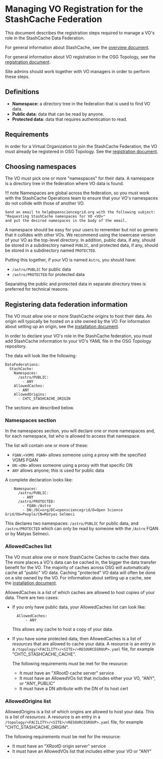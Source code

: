 Managing VO Registration for the StashCache Federation
======================================================

This document describes the registration steps required to manage a VO's role
in the StashCache Data Federation.

For general information about StashCache, see the [overview document](/data/stashcache/overview/).

For general information about VO registration in the OSG Topology,
see the [registration document](/common/registration/#registering-virtual-organizations).

Site admins should work together with VO managers in order to perform these steps.


Definitions
-----------

- **Namespace:** a directory tree in the federation that is used to find VO data.
- **Public data:** data that can be read by anyone.
- **Protected data:** data that requires authentication to read.


Requirements
------------

In order for a Virtual Organization to join the StashCache Federation, the VO must already be registered in OSG Topology.
See the [registration document](/common/registration/#registering-virtual-organizations).



Choosing namespaces
-------------------

The VO must pick one or more "namespaces" for their data.
A namespace is a directory tree in the federation where VO data is found.

!!! note
    Namespaces are global across the federation, so you must work with the StashCache Operations team
    to ensure that your VO's namespaces do not collide with those of another VO.
    
    Send an email to help@opensciencegrid.org with the following subject:
    "Requesting StashCache namespaces for VO <VO>"
    and put the desired namespaces in the body of the email.

A namespace should be easy for your users to remember but not so generic that it collides with other VOs.
We recommend using the lowercase version of your VO as the top-level directory.
In addition, public data, if any, should be stored in a subdirectory named `PUBLIC`,
and protected data, if any, should be stored in a subdirectory named `PROTECTED`.

Putting this together, if your VO is named `Astro`, you should have:

- `/astro/PUBLIC` for public data
- `/astro/PROTECTED` for protected data

Separating the public and protected data in separate directory trees is preferred for technical reasons.


Registering data federation information
---------------------------------------

The VO must allow one or more StashCache origins to host their data.
An origin will typically be hosted on a site owned by the VO.
For information about setting up an origin, see the [installation document](/data/stashcache/install-origin/).

In order to declare your VO's role in the StashCache federation,
you must add StashCache information to your VO's YAML file in the OSG Topology repository.

The data will look like the following:
```
DataFederations:
  StashCache:
    Namespaces:
      /astro/PUBLIC:
        - ANY
    AllowedCaches:
      - ANY
    AllowedOrigins:
      - CHTC_STASHCACHE_ORIGIN
```

The sections are described below.


### Namespaces section

In the namespaces section, you will declare one or more namespaces and, for each namespace,
list who is allowed to access that namespace.

The list will contain one or more of these:

- `FQAN:<VOMS FQAN>` allows someone using a proxy with the specified VOMS FQAN
- `DN:<DN>` allows someone using a proxy with that specific DN
- `ANY` allows anyone; this is used for public data

A complete declaration looks like:
```
    Namespaces:
      /astro/PUBLIC:
        - ANY
      /astro/PROTECTED:
        - FQAN:/Astro
        - DN:/DC=org/DC=opensciencegrid/O=Open Science Grid/OU=People/CN=Matyas Selmeci
```

This declares two namespaces: `/astro/PUBLIC` for public data, and `/astro/PROTECTED`
which can only be read by someone with the `/Astro` FQAN or by Matyas Selmeci.


### AllowedCaches list

The VO must allow one or more StashCache Caches to cache their data.
The more places a VO's data can be cached in, the bigger the data transfer benefit for the VO.
The majority of caches across OSG will automatically cache all "public" VO data.
Caching "protected" VO data will often be done on a site owned by the VO.
For information about setting up a cache, see the [installation document](/data/stashcache/install-cache/).

AllowedCaches is a list of which caches are allowed to host copies of your data.
There are two cases:

- If you only have public data, your AllowedCaches list can look like:

        AllowedCaches:
            - ANY

   This allows any cache to host a copy of your data.

- If you have some protected data, then AllowedCaches is a list of _resources_ that are allowed to cache your data.
   A resource is an entry in a `/topology/<FACILITY>/<SITE>/<RESOURCEGROUP>.yaml` file,
   for example "CHTC_STASHCACHE_CACHE".

   The following requirements must be met for the resource:

   - It must have an "XRootD cache server" service
   - It must have an AllowedVOs list that includes either your VO, "ANY", or "ANY_PUBLIC"
   - It must have a DN attribute with the DN of its host cert


### AllowedOrigins list

AllowedOrigins is a list of which origins are allowed to host your data.
This is a list of _resources_.
A resource is an entry in a `/topology/<FACILITY>/<SITE>/<RESOURCEGROUP>.yaml` file,
for example "CHTC_STASHCACHE_ORIGIN".

The following requirements must be met for the resource:

- It must have an "XRootD origin server" service
- It must have an AllowedVOs list that includes either your VO or "ANY"

